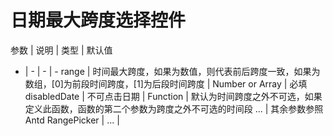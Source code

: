 # 日期最大跨度选择控件

参数 | 说明 | 类型 | 默认值   
  -  |  -   |  -   |   - 
range |  时间最大跨度，如果为数值，则代表前后跨度一致，如果为数组，[0]为前段时间跨度，[1]为后段时间跨度 | Number or Array | 必填
disabledDate | 不可点击日期 | Function | 默认为时间跨度之外不可选，如果定义此函数，函数的第二个参数为跨度之外不可选的时间段
... | 其余参数参照Antd RangePicker | ... | 